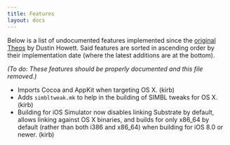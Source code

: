 ```yaml
---
title: Features
layout: docs
---
```


Below is a list of undocumented features implemented since the [original Theos](https://github.com/theos/theos/tree/legacy) by Dustin Howett. Said features are sorted in ascending order by their implementation date (where the latest additions are at the bottom).

*(To do: These features should be properly documented and this file removed.)*

* Imports Cocoa and AppKit when targeting OS X. (kirb)
* Adds `simbltweak.mk` to help in the building of SIMBL tweaks for OS X. (kirb)
* Building for iOS Simulator now disables linking Substrate by default, allows linking against OS X binaries, and builds for only x86_64 by default (rather than both i386 and x86_64) when building for iOS 8.0 or newer. (kirb)
